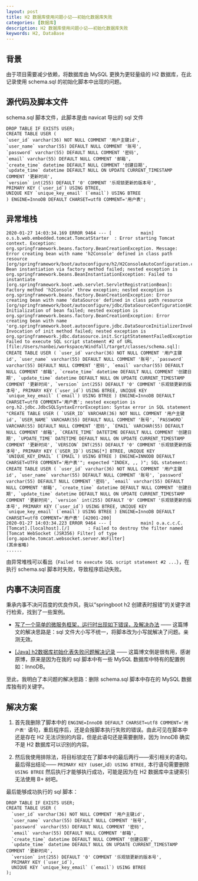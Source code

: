 ```yaml
---
layout: post
title: H2 数据库使用问题小记——初始化数据库失败
categories: [数据库]
description: H2 数据库使用问题小记——初始化数据库失败
keywords: H2, DataBase
---
```


## 背景
由于项目需要减少依赖，将数据库由 MySQL 更换为更轻量级的 H2 数据库，在此记录使用 schema.sql 的初始化脚本中出现的问题。

## 源代码及脚本文件
schema.sql 脚本文件，此脚本是由 navicat 导出的 sql 文件
```
DROP TABLE IF EXISTS USER;
CREATE TABLE USER (
`user_id` varchar(36) NOT NULL COMMENT '用户主键id',
`user_name` varchar(55) DEFAULT NULL COMMENT '账号',
`password` varchar(55) DEFAULT NULL COMMENT '密码',
`email` varchar(55) DEFAULT NULL COMMENT '邮箱',
`create_time` datetime DEFAULT NULL COMMENT '创建日期',
`update_time` datetime DEFAULT NULL ON UPDATE CURRENT_TIMESTAMP COMMENT '更新时间',
`version` int(255) DEFAULT '0' COMMENT '乐观锁更新的版本号',
PRIMARY KEY (`user_id`) USING BTREE,
UNIQUE KEY `unique_key_email` (`email`) USING BTREE
) ENGINE=InnoDB DEFAULT CHARSET=utf8 COMMENT='用户表';
```

## 异常堆栈
```
2020-01-27 14:03:34.169 ERROR 9464 --- [           main] o.s.b.web.embedded.tomcat.TomcatStarter  : Error starting Tomcat context. Exception: org.springframework.beans.factory.BeanCreationException. Message: Error creating bean with name 'h2Console' defined in class path resource [org/springframework/boot/autoconfigure/h2/H2ConsoleAutoConfiguration.class]: Bean instantiation via factory method failed; nested exception is org.springframework.beans.BeanInstantiationException: Failed to instantiate [org.springframework.boot.web.servlet.ServletRegistrationBean]: Factory method 'h2Console' threw exception; nested exception is org.springframework.beans.factory.BeanCreationException: Error creating bean with name 'dataSource' defined in class path resource [org/springframework/boot/autoconfigure/jdbc/DataSourceConfiguration$Hikari.class]: Initialization of bean failed; nested exception is org.springframework.beans.factory.BeanCreationException: Error creating bean with name 'org.springframework.boot.autoconfigure.jdbc.DataSourceInitializerInvoker': Invocation of init method failed; nested exception is org.springframework.jdbc.datasource.init.ScriptStatementFailedException: Failed to execute SQL script statement #2 of URL [file:/Users/nanbei/workspace/Windfall/target/classes/schema.sql]: CREATE TABLE USER ( `user_id` varchar(36) NOT NULL COMMENT '用户主键id', `user_name` varchar(55) DEFAULT NULL COMMENT '账号', `password` varchar(55) DEFAULT NULL COMMENT '密码', `email` varchar(55) DEFAULT NULL COMMENT '邮箱', `create_time` datetime DEFAULT NULL COMMENT '创建日期', `update_time` datetime DEFAULT NULL ON UPDATE CURRENT_TIMESTAMP COMMENT '更新时间', `version` int(255) DEFAULT '0' COMMENT '乐观锁更新的版本号', PRIMARY KEY (`user_id`) USING BTREE, UNIQUE KEY `unique_key_email` (`email`) USING BTREE ) ENGINE=InnoDB DEFAULT CHARSET=utf8 COMMENT='用户表'; nested exception is org.h2.jdbc.JdbcSQLSyntaxErrorException: Syntax error in SQL statement "CREATE TABLE USER ( `USER_ID` VARCHAR(36) NOT NULL COMMENT '用户主键id', `USER_NAME` VARCHAR(55) DEFAULT NULL COMMENT '账号', `PASSWORD` VARCHAR(55) DEFAULT NULL COMMENT '密码', `EMAIL` VARCHAR(55) DEFAULT NULL COMMENT '邮箱', `CREATE_TIME` DATETIME DEFAULT NULL COMMENT '创建日期', `UPDATE_TIME` DATETIME DEFAULT NULL ON UPDATE CURRENT_TIMESTAMP COMMENT '更新时间', `VERSION` INT(255) DEFAULT '0' COMMENT '乐观锁更新的版本号', PRIMARY KEY (`USER_ID`) USING[*] BTREE, UNIQUE KEY `UNIQUE_KEY_EMAIL` (`EMAIL`) USING BTREE ) ENGINE=INNODB DEFAULT CHARSET=UTF8 COMMENT='用户表'"; expected "INDEX, ,, )"; SQL statement:
CREATE TABLE USER ( `user_id` varchar(36) NOT NULL COMMENT '用户主键id', `user_name` varchar(55) DEFAULT NULL COMMENT '账号', `password` varchar(55) DEFAULT NULL COMMENT '密码', `email` varchar(55) DEFAULT NULL COMMENT '邮箱', `create_time` datetime DEFAULT NULL COMMENT '创建日期', `update_time` datetime DEFAULT NULL ON UPDATE CURRENT_TIMESTAMP COMMENT '更新时间', `version` int(255) DEFAULT '0' COMMENT '乐观锁更新的版本号', PRIMARY KEY (`user_id`) USING BTREE, UNIQUE KEY `unique_key_email` (`email`) USING BTREE ) ENGINE=InnoDB DEFAULT CHARSET=utf8 COMMENT='用户表' [42001-200]
2020-01-27 14:03:34.223 ERROR 9464 --- [           main] o.a.c.c.C.[Tomcat].[localhost].[/]       : Failed to destroy the filter named [Tomcat WebSocket (JSR356) Filter] of type [org.apache.tomcat.websocket.server.WsFilter]
(其余省略)
......
```
由异常堆栈可以看出（`Failed to execute SQL script statement #2 ...`），在执行 schema.sql 脚本时失败，导致程序启动失败。

## 内事不决问百度
秉承内事不决问百度的优良作风，我以“springboot h2 创建表时报错”的关键字进行检索，找到了一些案例。

- [写了一个简单的微服务框架，运行时出现如下错误，及解决办法](https://blog.csdn.net/qq_38254897/article/details/89317833) —— 这篇博文的解决思路是：sql 文件大小写不统一，将脚本改为小写就解决了问题。亲测无效。

- [[Java] h2数据库初始化表失败问题解决记录](https://blog.csdn.net/petrel2015/article/details/81784288) —— 这篇博文倒是很有用，感谢原博，原来是因为在我的 sql 脚本中有一些 MySQL 数据库中特有的配置例如：InnoDB。

至此，我明白了本问题的解决思路：删除 schema.sql 脚本中存在的 MySQL 数据库独有的关键字。

## 解决方案
1. 首先我删除了脚本中的 `ENGINE=InnoDB DEFAULT CHARSET=utf8 COMMENT='用户表'` 语句，重启程序后，还是会报脚本执行失败的错误。由此可见在脚本中还是存在 H2 无法识别的内容，但是此语句还是需要删除，因为 InnoDB 确实不是 H2 数据库可以识别的内容。

2. 然后我使用排除法，将目标锁定在了脚本中的最后两行——索引相关的语句。最后得出结论—— `PRIMARY KEY (`user_id`) USING BTREE,` 本行语句需要删除 `USING BTREE` 然后执行才能够执行成功，可能是因为在 H2 数据库中主键索引无法使用 B+ 树吧。

最后能够成功执行的 sql 脚本：
```
DROP TABLE IF EXISTS USER;
CREATE TABLE USER (
  `user_id` varchar(36) NOT NULL COMMENT '用户主键id',
  `user_name` varchar(55) DEFAULT NULL COMMENT '账号',
  `password` varchar(55) DEFAULT NULL COMMENT '密码',
  `email` varchar(55) DEFAULT NULL COMMENT '邮箱',
  `create_time` datetime DEFAULT NULL COMMENT '创建日期',
  `update_time` datetime DEFAULT NULL ON UPDATE CURRENT_TIMESTAMP COMMENT '更新时间',
  `version` int(255) DEFAULT '0' COMMENT '乐观锁更新的版本号',
  PRIMARY KEY (`user_id`),
  UNIQUE KEY `unique_key_email` (`email`) USING BTREE
);
```
